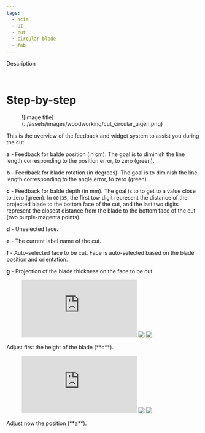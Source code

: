 ```yaml
---
tags:
  - acim
  - UI
  - cut
  - circular-blade
  - fab
---
```


Description


<br>

# Step-by-step

<!-- TODO: Select the current cut -->

<!-- TODO: Intro to UI and feedback components (pos, rot, depth) -->
<div class="sevinch-display-tutorial" markdown>
<figure markdown>
![Image title](../assets/images/woodworking/cut_circular_uigen.png)
</figure>
<div class="description" markdown>
This is the overview of the feedback and widget system to assist you during the cut.

**a** - Feedback for balde position (in cm). The goal is to diminish the line length corresponding to the position error, to zero (green).

**b** - Feedback for blade rotation (in degrees). The goal is to diminish the line length corresponding to the angle error, to zero (green).

**c** - Feedback for balde depth (in mm). The goal is to to get to a value close to zero (green). In `00|35`, the first tow digit represent the distance of the projected blade to the bottom face of the cut, and the last two digits represent the closest distance from the blade to the bottom face of the cut (two purple-magenta points).

**d** - Unselected face.

**e** - The current label name of the cut.

**f** - Auto-selected face to be cut. Face is auto-selected based on the blade position and orientation.

**g** - Projection of the blade thickness on the face to be cut.
</div>
</div>

<!-- Depth: adjust blade -->
<div class="sevinch-display-tutorial" markdown>
<figure markdown>
<div class="video-container">
    <iframe 
        src="https://player.vimeo.com/video/1067794618?h=ce5466e413&amp;background=1&amp;autopause=0&amp;loop=1&amp;autoplay=1&amp;muted=1&amp;controls=0&amp;title=0&amp;byline=0&amp;portrait=0" 
        frameborder="0" 
        allow="autoplay; fullscreen; picture-in-picture" 
        allowfullscreen>
    </iframe>
    <img 
        src="{{ config.site_url }}/assets/images/woodworking/frame-overlay.png"
        class="frame-overlay"
    />
    <img 
        src="{{ config.site_url }}/assets/images/woodworking/overlay_symbol_updow.png"
        class="symbol-overlay"
    />
</div>
</figure>
<div class="description" markdown>
Adjust first the height of the blade (**c**).
</div>
</div>

<!-- Position: placing blade -->
<div class="sevinch-display-tutorial" markdown>
<figure markdown>
<div class="video-container">
    <iframe 
        src="https://player.vimeo.com/video/1067814264?h=98b3b28664&amp;background=1&amp;autopause=0&amp;loop=1&amp;autoplay=1&amp;muted=1&amp;controls=0&amp;title=0&amp;byline=0&amp;portrait=0" 
        frameborder="0" 
        allow="autoplay; fullscreen; picture-in-picture" 
        allowfullscreen>
    </iframe>
    <img 
        src="{{ config.site_url }}/assets/images/woodworking/frame-overlay.png"
        class="frame-overlay"
    />
    <img 
        src="{{ config.site_url }}/assets/images/woodworking/overlay_symbol_leftright.png"
        class="symbol-overlay"
    />
</div>
</figure>
<div class="description" markdown>
Adjust now the position (**a**).
</div>
</div>


<!-- TODO: Rotation: rotate blade -->

<!-- TODO: Guide the cut towards the end -->

<!-- TODO: Quick inspection to see the overlap -->

<!-- TODO: Set as done the current cut -->